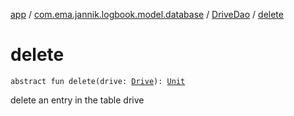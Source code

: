 [app](../../index.md) / [com.ema.jannik.logbook.model.database](../index.md) / [DriveDao](index.md) / [delete](./delete.md)

# delete

`abstract fun delete(drive: `[`Drive`](../-drive/index.md)`): `[`Unit`](https://kotlinlang.org/api/latest/jvm/stdlib/kotlin/-unit/index.html)

delete an entry in the table drive

